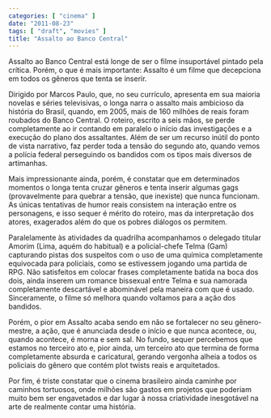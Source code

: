 ```yaml
---
categories: [ "cinema" ]
date: "2011-08-23"
tags: [ "draft", "movies" ]
title: "Assalto ao Banco Central"
---
```

Assalto ao Banco Central está longe de ser o filme insuportável pintado
pela crítica. Porém, o que é mais importante: Assalto é um filme
que decepciona em todos os gêneros que tenta se inserir.

Dirigido por Marcos Paulo, que, no seu currículo, apresenta em sua
maioria novelas e séries televisivas, o longa narra o assalto mais
ambicioso da história do Brasil, quando, em 2005, mais de 160 milhões
de reais foram roubados do Banco Central. O roteiro, escrito a seis
mãos, se perde completamente ao ir contando em paralelo o início das
investigações e a execução do plano dos assaltantes. Além de ser um
recurso inútil do ponto de vista narrativo, faz perder toda a tensão
do segundo ato, quando vemos a polícia federal perseguindo os bandidos
com os tipos mais diversos de artimanhas.

Mais impressionante ainda, porém, é constatar que em determinados
momentos o longa tenta cruzar gêneros e tenta inserir algumas
gags (provavelmente para quebrar a tensão, que inexiste) que nunca
funcionam. As únicas tentativas de humor reais consistem na interação
entre os personagens, e isso sequer é mérito do roteiro, mas da
interpretação dos atores, exagerados além do que os pobres diálogos
os permitem.

Paralelamente às atividades da quadrilha acompanhamos o delegado
titular Amorim (Lima, aquém do habitual) e a policial-chefe Telma (Gam)
capturando pistas dos suspeitos com o uso de uma química completamente
equivocada para policiais, como se estivessem jogando uma partida
de RPG. Não satisfeitos em colocar frases completamente batida na
boca dos dois, ainda inserem um romance bissexual entre Telma e sua
namorada completamente descartável e abominável pela maneira com que
é usado. Sinceramente, o filme só melhora quando voltamos para a ação
dos bandidos.

Porém, o pior em Assalto acaba sendo em não se fortalecer no seu
gênero-mestre, a ação, que é anunciada desde o início e que nunca
acontece, ou, quando acontece, é morna e sem sal. No fundo, sequer
percebemos que estamos no terceiro ato e, pior ainda, um terceiro ato que
termina de forma completamente absurda e caricatural, gerando vergonha
alheia a todos os policiais do gênero que contém plot twists reais e
arquitetados.

Por fim, é triste constatar que o cinema brasileiro ainda caminhe por
caminhos tortuosos, onde milhões são gastos em projetos que poderiam
muito bem ser engavetados e dar lugar à nossa criatividade inesgotável
na arte de realmente contar uma história.


